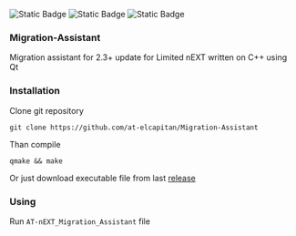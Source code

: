 ![Static Badge](https://img.shields.io/badge/Language-C%2B%2B-color?color=rgb(227%2C%2080%2C%20170)) ![Static Badge](https://img.shields.io/badge/Build%20Software-QMake-silver)  ![Static Badge](https://img.shields.io/badge/GUI-Qt%205-blue)

### Migration-Assistant
Migration assistant for 2.3+ update for Limited nEXT written on C++ using Qt

### Installation
Clone git repository 

```
git clone https://github.com/at-elcapitan/Migration-Assistant
```

Than compile

```
qmake && make
```

Or just download executable file from last [release](https://github.com/at-elcapitan/Migration-Assistant/releases)

### Using

Run `AT-nEXT_Migration_Assistant` file
